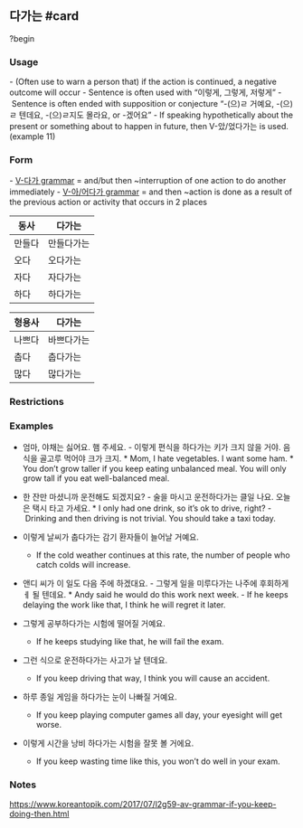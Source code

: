 ## 다가는 #card
?begin
### Usage
- (Often use to warn a person that) if the action is continued, a negative outcome will occur
- Sentence is often used with “이렇게, 그렇게, 저렇게”
- Sentence is often ended with supposition or conjecture “-(으)ㄹ 거예요, -(으)ㄹ 텐데요, -(으)ㄹ지도 몰라요, or -겠어요”
- If speaking hypothetically about the present or something about to happen in future, then V-았/었다가는 is used. (example 11)
### Form
- [V-다가 grammar](https://www.koreantopik.com/2017/05/l2g41-v-grammar-and-theninterruption-of.html) = and/but then ~interruption of one action to do another immediately
- [V-아/어다가 grammar](https://www.koreantopik.com/2017/06/l2g52-v-grammar-and-thentime-order-of-2.html) = and then ~action is done as a result of the previous action or activity that occurs in 2 places

| 동사  | 다가는   |
| --- | ----- |
| 만들다 | 만들다가는 |
| 오다  | 오다가는  |
| 자다  | 자다가는  |
| 하다  | 하다가는  |

| 형용사 | 다가는   |
| --- | ----- |
| 나쁘다 | 바쁘다가는 |
| 춥다  | 춥다가는  |
| 많다  | 많다가는  |

### Restrictions
### Examples
* 엄마, 야채는 싫어요. 햄 주세요.
	- 이렇게 편식을 하다가는 키가 크지 않을 거야. 음식을 골고루 먹어야 크가 크지.
		* Mom, I hate vegetables. I want some ham.
			* You don’t grow taller if you keep eating unbalanced meal. You will only grow tall if you eat well-balanced meal.


* 한 잔만 마셨니까 운전해도 되겠지요?
	- 술을 마시고 운전하다가는 클일 나요. 오늘은 택시 타고 가세요.
		* I only had one drink, so it’s ok to drive, right?
			- Drinking and then driving is not trivial. You should take a taxi today.

* 이렇게 날씨가 춥다가는 감기 환자들이 늘어날 거예요.
	* If the cold weather continues at this rate, the number of people who catch colds will increase.

* 앤디 씨가 이 일도 다음 주에 하겠대요.
	- 그렇게 일을 미루다가는 나주에 후회하게ㅔ 될 텐데요.
		* Andy said he would do this work next week.
			- If he keeps delaying the work like that, I think he will regret it later.

* 그렇게 공부하다가는 시험에 떨어질 거예요.
	* If he keeps studying like that, he will fail the exam.

* 그런 식으로 운전하다가는 사고가 날 텐데요.
	* If you keep driving that way, I think you will cause an accident.

* 하루 종일 게임을 하다가는 눈이 나빠질 거예요.
	* If you keep playing computer games all day, your eyesight will get worse.

* 이렇게 시간을 낭비 하다가는 시험을 잘못 볼 거에요.
	* If you keep wasting time like this, you won’t do well in your exam.
### Notes
https://www.koreantopik.com/2017/07/l2g59-av-grammar-if-you-keep-doing-then.html
<!--SR:!2025-08-03,1,250-->
